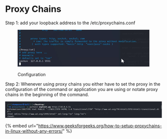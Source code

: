 # Proxy Chains

Step 1: add your loopback address to the /etc/proxychains.conf

<figure><img src="../.gitbook/assets/image (2).png" alt=""><figcaption><p>Configuration</p></figcaption></figure>

Step 2:  Whenever using proxy chains you either have to set the proxy in the configuration of the command or application you are using or notate proxy chains in the beginning of the command.&#x20;

![](<../.gitbook/assets/image (1).png>)

{% embed url="https://www.geeksforgeeks.org/how-to-setup-proxychains-in-linux-without-any-errors/" %}

